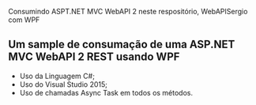 Consumindo ASPT.NET MVC WebAPI 2 neste respositório, WebAPISergio com WPF

## Um sample de consumação de uma ASP.NET MVC WebAPI 2 REST usando WPF ##

* Uso da Linguagem C#;
* Uso do Visual Studio 2015; 
* Uso de chamadas Async Task em todos os métodos.

